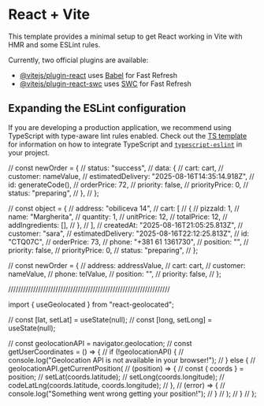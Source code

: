# React + Vite

This template provides a minimal setup to get React working in Vite with HMR and some ESLint rules.

Currently, two official plugins are available:

- [@vitejs/plugin-react](https://github.com/vitejs/vite-plugin-react/blob/main/packages/plugin-react) uses [Babel](https://babeljs.io/) for Fast Refresh
- [@vitejs/plugin-react-swc](https://github.com/vitejs/vite-plugin-react/blob/main/packages/plugin-react-swc) uses [SWC](https://swc.rs/) for Fast Refresh

## Expanding the ESLint configuration

If you are developing a production application, we recommend using TypeScript with type-aware lint rules enabled. Check out the [TS template](https://github.com/vitejs/vite/tree/main/packages/create-vite/template-react-ts) for information on how to integrate TypeScript and [`typescript-eslint`](https://typescript-eslint.io) in your project.

// const newOrder = {
// status: "success",
// data: {
// cart: cart,
// customer: nameValue,
// estimatedDelivery: "2025-08-16T14:35:14.918Z",
// id: generateCode(),
// orderPrice: 72,
// priority: false,
// priorityPrice: 0,
// status: "preparing",
// },
// };

// const object = {
// address: "obiliceva 14",
// cart: [
// {
// pizzaId: 1,
// name: "Margherita",
// quantity: 1,
// unitPrice: 12,
// totalPrice: 12,
// addIngredients: [],
// },
// ],
// createdAt: "2025-08-16T21:05:25.813Z",
// customer: "sara",
// estimatedDelivery: "2025-08-16T22:12:25.813Z",
// id: "CTQ07C",
// orderPrice: 73,
// phone: "+381 61 1361730",
// position: "",
// priority: false,
// priorityPrice: 0,
// status: "preparing",
// };

// const newOrder = {
// address: addressValue,
// cart: cart,
// customer: nameValue,
// phone: telValue,
// position: "",
// priority: false,
// };

/////////////////////////////////////////////////////////////////

import { useGeolocated } from "react-geolocated";

// const [lat, setLat] = useState(null);
// const [long, setLong] = useState(null);

// const geolocationAPI = navigator.geolocation;
// const getUserCoordinates = () => {
// if (!geolocationAPI) {
// console.log("Geolocation API is not available in your browser!");
// } else {
// geolocationAPI.getCurrentPosition(
// (position) => {
// const { coords } = position;
// setLat(coords.latitude);
// setLong(coords.longitude);
// codeLatLng(coords.latitude, coords.longitude);
// },
// (error) => {
// console.log("Something went wrong getting your position!");
// }
// );
// }
// };
